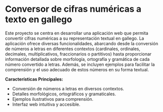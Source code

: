 # Conversor de cifras numéricas a texto en gallego
Este proyecto se centra en desarrollar una aplicación web que permita convertir cifras numéricas a su representación textual en gallego. La aplicación ofrece diversas funcionalidades, abarcando desde la conversión de números a letras en diferentes contextos (cardinales, ordinales, decimales, multiplicativos, fraccionarios o partitivos) hasta proporcionar información detallada sobre morfología, ortografía y gramática de cada número convertido a letras. Además, se incluyen ejemplos para facilitar la comprensión y el uso adecuado de estos números en su forma textual.

**Características Principales:**
- Conversión de números a letras en diversos contextos.
- Detalles morfológicos, ortográficos y gramaticales.
- Ejemplos ilustrativos para comprensión.
- Interfaz web intuitiva y accesible.



